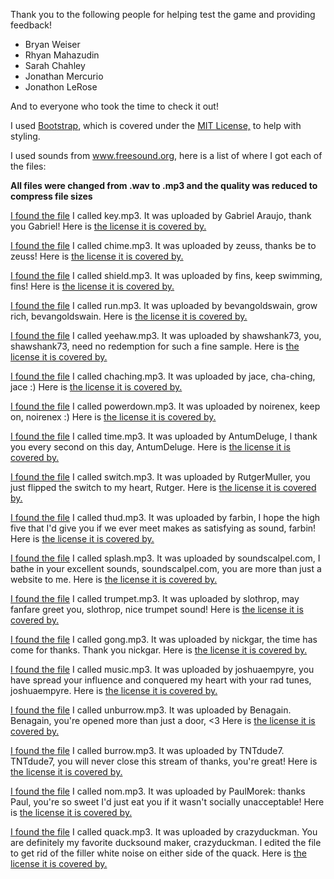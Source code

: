 Thank you to the following people for helping test the game and providing 
feedback!

- Bryan Weiser
- Rhyan Mahazudin
- Sarah Chahley
- Jonathan Mercurio
- Jonathon LeRose

And to everyone who took the time to check it out!

I used [Bootstrap](http://getbootstrap.com/), which is 
covered under the [MIT License,](https://github.com/twbs/bootstrap/blob/master/LICENSE)
to help with styling. 

I used sounds from www.freesound.org, here is a list of where I got each of the 
files:

**All files were changed from .wav to .mp3 and the quality was reduced to
compress file sizes**

[I found the file](https://www.freesound.org/people/GabrielAraujo/sounds/242501/) 
I called key.mp3. 
It was uploaded by Gabriel Araujo, thank you Gabriel!
Here is [the license it is covered by.](http://creativecommons.org/licenses/by/3.0/)

[I found the file](https://www.freesound.org/people/zeuss/sounds/22267/) I 
called chime.mp3. 
It was uploaded by zeuss, thanks be to zeuss!
Here is [the license it is covered by.](http://creativecommons.org/licenses/sampling+/1.0/)

[I found the file](https://www.freesound.org/people/fins/sounds/146733/) I 
called shield.mp3. 
It was uploaded by fins, keep swimming, fins!
Here is [the license it is covered by.](http://creativecommons.org/publicdomain/zero/1.0/)

[I found the file](https://www.freesound.org/people/bevangoldswain/sounds/54779/) 
I called run.mp3. 
It was uploaded by bevangoldswain, grow rich, bevangoldswain.
Here is [the license it is covered by.](http://creativecommons.org/licenses/sampling+/1.0/)

[I found the file](https://www.freesound.org/people/shawshank73/sounds/102437/) 
I called yeehaw.mp3. 
It was uploaded by shawshank73, you, shawshank73, need no redemption for such a 
fine sample.
Here is [the license it is covered by.](http://creativecommons.org/licenses/by/3.0/)

[I found the file](https://www.freesound.org/people/Jace/sounds/17502/) I 
called chaching.mp3. 
It was uploaded by jace, cha-ching, jace :)
Here is [the license it is covered by.](http://creativecommons.org/publicdomain/zero/1.0/)

[I found the file](https://www.freesound.org/people/noirenex/sounds/159399/) 
I called powerdown.mp3. 
It was uploaded by noirenex, keep on, noirenex :)
Here is [the license it is covered by.](http://creativecommons.org/publicdomain/zero/1.0/)

[I found the file](https://www.freesound.org/people/AntumDeluge/sounds/188033/) 
I called time.mp3. 
It was uploaded by AntumDeluge, I thank you every second on this day, 
AntumDeluge.
Here is [the license it is covered by.](http://creativecommons.org/publicdomain/zero/1.0/)

[I found the file](https://www.freesound.org/people/RutgerMuller/sounds/51168/) 
I called switch.mp3. 
It was uploaded by RutgerMuller, you just flipped the switch to my heart, Rutger.
Here is [the license it is covered by.](http://creativecommons.org/publicdomain/zero/1.0/)

[I found the file](https://www.freesound.org/people/farbin/sounds/36791/) I 
called thud.mp3. 
It was uploaded by farbin, I hope the high five that I'd give 
you if we ever meet makes as satisfying as sound, farbin!
Here is [the license it is covered by.](http://creativecommons.org/licenses/sampling+/1.0/)

[I found the file](https://www.freesound.org/people/soundscalpel.com/sounds/110393/) 
I called splash.mp3. 
It was uploaded by soundscalpel.com, I bathe in your excellent sounds, 
soundscalpel.com, you are more than just a website to me.
Here is [the license it is covered by.](http://creativecommons.org/licenses/by/3.0/)

[I found the file](https://www.freesound.org/people/slothrop/sounds/48225/) I 
called trumpet.mp3. 
It was uploaded by slothrop, may fanfare greet you, slothrop, nice trumpet 
sound!
Here is [the license it is covered by.](http://creativecommons.org/licenses/sampling+/1.0/)

[I found the file](https://www.freesound.org/people/nickgar/sounds/120545/) I 
called gong.mp3. 
It was uploaded by nickgar, the time has come for thanks. Thank you nickgar.
Here is [the license it is covered by.](http://creativecommons.org/licenses/by/3.0/)

[I found the file](https://www.freesound.org/people/joshuaempyre/sounds/251461/) 
I called music.mp3. 
It was uploaded by joshuaempyre, you have spread your influence and conquered my 
heart with your rad tunes, joshuaempyre.
Here is [the license it is covered by.](http://creativecommons.org/licenses/by/3.0/)

[I found the file](https://www.freesound.org/people/Benagain/sounds/321085/) I 
called unburrow.mp3. 
It was uploaded by Benagain. Benagain, you're opened more than just a door, <3
Here is [the license it is covered by.](http://creativecommons.org/publicdomain/zero/1.0/)

[I found the file](https://www.freesound.org/people/TNTdude7/sounds/261462/) I 
called burrow.mp3. 
It was uploaded by TNTdude7. TNTdude7, you will never close this stream of thanks, 
you're great!
Here is [the license it is covered by.](http://creativecommons.org/publicdomain/zero/1.0/)


[I found the file](https://www.freesound.org/people/PaulMorek/sounds/172139/) I 
called nom.mp3. 
It was uploaded by PaulMorek: thanks Paul, you're so sweet I'd just eat you if 
it wasn't socially unacceptable!
Here is [the license it is covered by.](http://creativecommons.org/publicdomain/zero/1.0/)

[I found the file](https://www.freesound.org/people/crazyduckman/sounds/185546/) 
I called quack.mp3. 
It was uploaded by crazyduckman. You are definitely my favorite ducksound maker, 
crazyduckman. I edited the file to get rid of the filler white noise on either 
side of the quack.
Here is [the license it is covered by.](http://creativecommons.org/licenses/by/3.0/)

